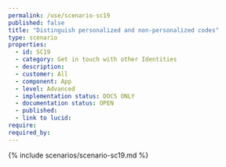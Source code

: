 ```yaml
---
permalink: /use/scenario-sc19
published: false
title: "Distinguish personalized and non-personalized codes"
type: scenario
properties:
  - id: SC19
  - category: Get in touch with other Identities
  - description:
  - customer: All
  - component: App
  - level: Advanced
  - implementation status: DOCS ONLY
  - documentation status: OPEN
  - published:
  - link to lucid:
require:
required_by:
---
```


{% include scenarios/scenario-sc19.md %}

